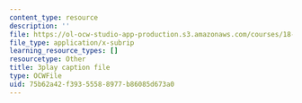 ```yaml
---
content_type: resource
description: ''
file: https://ol-ocw-studio-app-production.s3.amazonaws.com/courses/18-01sc-single-variable-calculus-fall-2010/75b62a42f39355588977b86085d673a0_eRCN3daFCmU.vtt
file_type: application/x-subrip
learning_resource_types: []
resourcetype: Other
title: 3play caption file
type: OCWFile
uid: 75b62a42-f393-5558-8977-b86085d673a0
---
```

